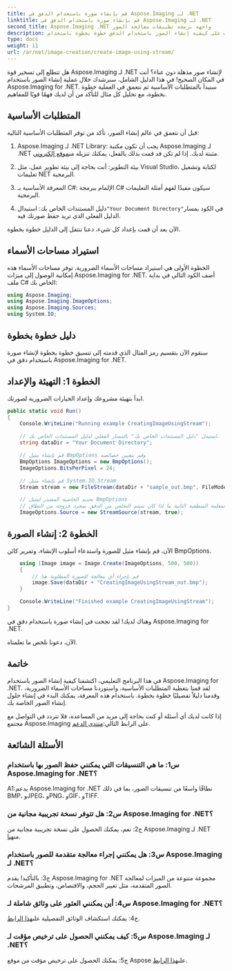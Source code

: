 ```yaml
---
title: قم بإنشاء صورة باستخدام الدفق في Aspose.Imaging لـ .NET
linktitle: قم بإنشاء صورة باستخدام الدفق في Aspose.Imaging لـ .NET
second_title: Aspose.Imaging .NET واجهة برمجة تطبيقات معالجة الصور
description: تعرف على كيفية إنشاء الصور باستخدام الدفق خطوة بخطوة باستخدام Aspose.Imaging for .NET. تم تضمين الدليل الشامل والمتطلبات الأساسية والأسئلة الشائعة.
type: docs
weight: 11
url: /ar/net/image-creation/create-image-using-stream/
---
```

هل تتطلع إلى تسخير قوة Aspose.Imaging لـ .NET لإنشاء صور مذهلة دون عناء؟ أنت في المكان الصحيح! في هذا الدليل الشامل، سنرشدك خلال عملية إنشاء الصور باستخدام Aspose.Imaging for .NET. سنبدأ بالمتطلبات الأساسية ثم نتعمق في العملية خطوة بخطوة، مع تحليل كل مثال للتأكد من أن لديك فهمًا قويًا للمفاهيم.

## المتطلبات الأساسية

قبل أن نتعمق في عالم إنشاء الصور، تأكد من توفر المتطلبات الأساسية التالية:

1.  Aspose.Imaging لـ .NET Library: يجب أن تكون مكتبة Aspose.Imaging لـ .NET مثبتة لديك. إذا لم تكن قد قمت بذلك بالفعل، يمكنك تنزيله من[موقع إلكتروني](https://releases.aspose.com/imaging/net/).

2. بيئة التطوير: أنت بحاجة إلى بيئة تطوير عمل، مثل Visual Studio، لكتابة وتشغيل تعليمات NET البرمجية.

3. المعرفة الأساسية بـ C#: الإلمام ببرمجة C# سيكون مفيدًا لفهم أمثلة التعليمات البرمجية.

4.  دليل المستندات الخاص بك: استبدال`"Your Document Directory"`في الكود بمسار الدليل الفعلي الذي تريد حفظ صورتك فيه.

الآن بعد أن قمت بإعداد كل شيء، دعنا ننتقل إلى الدليل خطوة بخطوة.

## استيراد مساحات الأسماء

الخطوة الأولى هي استيراد مساحات الأسماء الضرورية. توفر مساحات الأسماء هذه إمكانية الوصول إلى ميزات Aspose.Imaging for .NET. أضف الكود التالي في بداية ملف C# الخاص بك:

```csharp
using Aspose.Imaging;
using Aspose.Imaging.ImageOptions;
using Aspose.Imaging.Sources;
using System.IO;
```

## دليل خطوة بخطوة

سنقوم الآن بتقسيم رمز المثال الذي قدمته إلى تنسيق خطوة بخطوة لإنشاء صورة باستخدام دفق في Aspose.Imaging for .NET.

## الخطوة 1: التهيئة والإعداد

ابدأ بتهيئة مشروعك وإعداد الخيارات الضرورية لصورتك.

```csharp
public static void Run()
{
    Console.WriteLine("Running example CreatingImageUsingStream");

    // استبدل "دليل المستندات الخاص بك" بالمسار الفعلي لدليل المستندات الخاص بك.
    string dataDir = "Your Document Directory";

    // قم بإنشاء مثيل BmpOptions وقم بتعيين خصائصه
    BmpOptions ImageOptions = new BmpOptions();
    ImageOptions.BitsPerPixel = 24;

    // قم بإنشاء مثيل System.IO.Stream
    Stream stream = new FileStream(dataDir + "sample_out.bmp", FileMode.Create);

    // تحديد الخاصية المصدر لمثيل BmpOptions
    // تحدد المعلمة المنطقية الثانية ما إذا كان سيتم التخلص من الدفق بمجرد خروجه من النطاق
    ImageOptions.Source = new StreamSource(stream, true);
```

## الخطوة 2: إنشاء الصورة

الآن، قم بإنشاء مثيل للصورة واستدعاء أسلوب الإنشاء، وتمرير كائن BmpOptions.

```csharp
    using (Image image = Image.Create(ImageOptions, 500, 500))
    {
        // قم بإجراء أي معالجة للصورة المطلوبة هنا
        image.Save(dataDir + "CreatingImageUsingStream_out.bmp");
    }

    Console.WriteLine("Finished example CreatingImageUsingStream");
}
```

وهناك لديك! لقد نجحت في إنشاء صورة باستخدام دفق في Aspose.Imaging for .NET.

الآن، دعونا نلخص ما تعلمناه.

## خاتمة

في هذا البرنامج التعليمي، اكتشفنا كيفية إنشاء الصور باستخدام Aspose.Imaging for .NET. لقد قمنا بتغطية المتطلبات الأساسية، واستوردنا مساحات الأسماء الضرورية، وقدمنا دليلاً تفصيليًا خطوة بخطوة. باستخدام هذه المعرفة، يمكنك البدء في إنشاء حلول إنشاء الصور الخاصة بك.

 إذا كانت لديك أي أسئلة أو كنت بحاجة إلى مزيد من المساعدة، فلا تتردد في التواصل مع مجتمع Aspose.Imaging على الرابط التالي:[منتدى الدعم](https://forum.aspose.com/).

## الأسئلة الشائعة

### س1: ما هي التنسيقات التي يمكنني حفظ الصور بها باستخدام Aspose.Imaging for .NET؟

A1:يدعم Aspose.Imaging for .NET نطاقًا واسعًا من تنسيقات الصور، بما في ذلك BMP، وJPEG، وPNG، وGIF، وTIFF.

### س2: هل تتوفر نسخة تجريبية مجانية من Aspose.Imaging for .NET؟

ج2: نعم، يمكنك الحصول على نسخة تجريبية مجانية من Aspose.Imaging لـ .NET من[هنا](https://releases.aspose.com/).

### س3: هل يمكنني إجراء معالجة متقدمة للصور باستخدام Aspose.Imaging لـ .NET؟

ج3: بالتأكيد! يقدم Aspose.Imaging for .NET مجموعة متنوعة من الميزات لمعالجة الصور المتقدمة، مثل تغيير الحجم، والاقتصاص، وتطبيق المرشحات.

### س4: أين يمكنني العثور على وثائق شاملة لـ Aspose.Imaging for .NET؟

 ج4: يمكنك استكشاف الوثائق التفصيلية على[هذا الرابط](https://reference.aspose.com/imaging/net/).

### س5: كيف يمكنني الحصول على ترخيص مؤقت لـ Aspose.Imaging لـ .NET؟

 ج5: يمكنك الحصول على ترخيص مؤقت من موقع Aspose على[هذا الرابط](https://purchase.aspose.com/temporary-license/).
